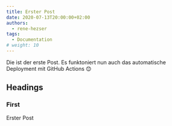 ```yaml
---
title: Erster Post
date: 2020-07-13T20:00:00+02:00
authors:
  - rene-hezser
tags:
  - Documentation
# weight: 10
---
```


Die ist der erste Post. Es funktoniert nun auch das automatische Deployment mit GitHub Actions 😊

<!--more-->

## Headings

### First

Erster Post
